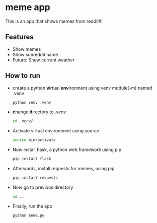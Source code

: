 # meme app
This is an app that shows memes from reddit!!!

## Features
- Show memes
- Show subreddit name
- Future: Show current weather

## How to run
- create a python **v**irtual **env**ironment using venv module(-m) named .venv
  ```bash
  python venv .venv  
- **c**hange **d**irectory to .venv
  ```bash
  cd .venv/
- Activate virtual environment using source
  ```bash
  source bin/activate
- Now install flask, a python web framework using pip
  ```bash
  pip install flask
- Afterwards, install requests for memes, using pip
  ```bash
  pip install requests
- Now go to previous directory
  ```bash
  cd ..
- Finally, run the app
  ```bash
  python meme.py
  ```


  
